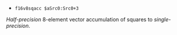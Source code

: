 * `f16v8sqacc $aSrc0:Src0+3`

*Half-precision* 8-element vector accumulation of squares to
*single-precision*.
